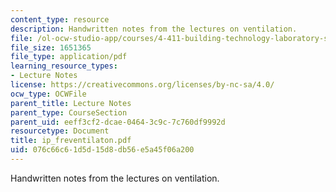 ```yaml
---
content_type: resource
description: Handwritten notes from the lectures on ventilation.
file: /ol-ocw-studio-app/courses/4-411-building-technology-laboratory-spring-2004/076c66c61d5d15d8db56e5a45f06a200_ip_freventilaton.pdf
file_size: 1651365
file_type: application/pdf
learning_resource_types:
- Lecture Notes
license: https://creativecommons.org/licenses/by-nc-sa/4.0/
ocw_type: OCWFile
parent_title: Lecture Notes
parent_type: CourseSection
parent_uid: eeff3cf2-dcae-0464-3c9c-7c760df9992d
resourcetype: Document
title: ip_freventilaton.pdf
uid: 076c66c6-1d5d-15d8-db56-e5a45f06a200
---
```

Handwritten notes from the lectures on ventilation.